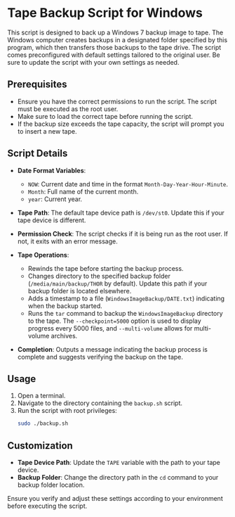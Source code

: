 # Tape Backup Script for Windows

This script is designed to back up a Windows 7 backup image to tape. 
The Windows computer creates backups in a designated folder specified by this program, which then transfers those backups to the tape drive. 
The script comes preconfigured with default settings tailored to the original user. Be sure to update the script with your own settings as needed.

## Prerequisites

- Ensure you have the correct permissions to run the script. The script must be executed as the root user.
- Make sure to load the correct tape before running the script.
- If the backup size exceeds the tape capacity, the script will prompt you to insert a new tape.

## Script Details

- **Date Format Variables**:
  - `NOW`: Current date and time in the format `Month-Day-Year-Hour-Minute`.
  - `Month`: Full name of the current month.
  - `year`: Current year.

- **Tape Path**: The default tape device path is `/dev/st0`. Update this if your tape device is different.

- **Permission Check**: The script checks if it is being run as the root user. If not, it exits with an error message.

- **Tape Operations**:
  - Rewinds the tape before starting the backup process.
  - Changes directory to the specified backup folder (`/media/main/backup/THOR` by default). Update this path if your backup folder is located elsewhere.
  - Adds a timestamp to a file (`WindowsImageBackup/DATE.txt`) indicating when the backup started.
  - Runs the `tar` command to backup the `WindowsImageBackup` directory to the tape. The `--checkpoint=5000` option is used to display progress every 5000 files, and `--multi-volume` allows for multi-volume archives.

- **Completion**: Outputs a message indicating the backup process is complete and suggests verifying the backup on the tape.

## Usage

1. Open a terminal.
2. Navigate to the directory containing the `backup.sh` script.
3. Run the script with root privileges:
   ```sh
   sudo ./backup.sh
   ```

## Customization

- **Tape Device Path**: Update the `TAPE` variable with the path to your tape device.
- **Backup Folder**: Change the directory path in the `cd` command to your backup folder location.

Ensure you verify and adjust these settings according to your environment before executing the script.
